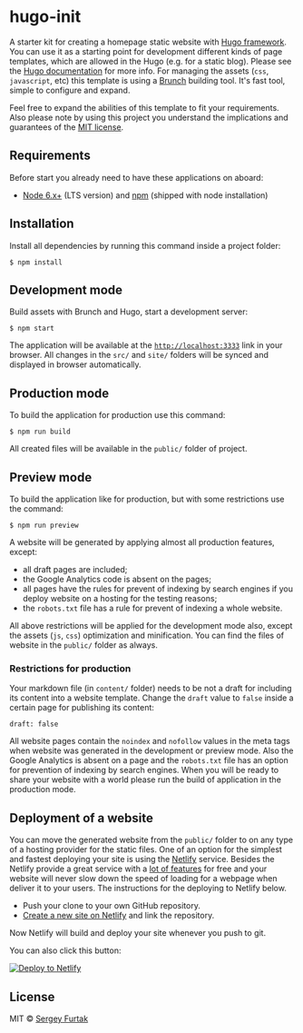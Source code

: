 # hugo-init
A starter kit for creating a homepage static website with [Hugo framework](https://gohugo.io). You can use it as a starting point for development different kinds of page templates, which are allowed in the Hugo (e.g. for a static blog). Please see the [Hugo documentation](https://gohugo.io/documentation/) for more info.
For managing the assets (`css`, `javascript`, etc) this template is using a [Brunch](http://brunch.io) building tool. It's fast tool, simple to configure and expand.

Feel free to expand the abilities of this template to fit your requirements.
Also please note by using this project you understand the implications and guarantees of the [MIT license](https://github.com/serg/hugo-init/blob/master/LICENSE).
## Requirements
Before start you already need to have these applications on aboard:
- [Node 6.x+](https://nodejs.org/en/download) (LTS version) and [npm](https://www.npmjs.com/get-npm) (shipped with node installation)
## Installation
Install all dependencies by running this command inside a project folder:
```
$ npm install
```
## Development mode
Build assets with Brunch and Hugo, start a development server:
```
$ npm start
```
The application will be available at the [`http://localhost:3333`](http://localhost:3333) link in your browser.
All changes in the `src/` and `site/` folders will be synced and displayed in browser automatically.
## Production mode
To build the application for production use this command:
```
$ npm run build
```
All created files will be available in the `public/` folder of project.
## Preview mode
To build the application like for production, but with some restrictions use the command:
```
$ npm run preview
```
A website will be generated by applying almost all production features, except:
- all draft pages are included;
- the Google Analytics code is absent on the pages;
- all pages have the rules for prevent of indexing by search engines if you deploy website on a hosting for the testing reasons;
- the `robots.txt` file has a rule for prevent of indexing a whole website.

All above restrictions will be applied for the development mode also, except the assets (`js`, `css`) optimization and minification.
You can find the files of website in the `public/` folder as always.
### Restrictions for production
Your markdown file (in `content/` folder) needs to be not a draft for including its content into a website template. Change the `draft` value to `false` inside a certain page for publishing its content:
```
draft: false
```
All website pages contain the `noindex` and `nofollow` values in the meta tags when website was generated in the development or preview mode. Also the Google Analytics is absent on a page and the `robots.txt` file has an option for prevention of indexing by search engines.
When you will be ready to share your website with a world please run the build of application in the production mode.
## Deployment of a website
You can move the generated website from the `public/` folder to on any type of a hosting provider for the static files. One of an option for the simplest and fastest deploying your site is using the [Netlify](https://www.netlify.com) service. Besides the Netlify provide a great service with a [lot of features](https://www.netlify.com/features/) for free and your website will never slow down the speed of loading for a webpage when deliver it to your users. The instructions for the deploying to Netlify below.
- Push your clone to your own GitHub repository.
- [Create a new site on Netlify](https://app.netlify.com/start) and link the repository.

Now Netlify will build and deploy your site whenever you push to git.

You can also click this button:

[![Deploy to Netlify](https://www.netlify.com/img/deploy/button.svg)](https://app.netlify.com/start/deploy?repository=https://github.com/serg/hugo-init)
## License
MIT © [Sergey Furtak](https://sergfurtak.com)